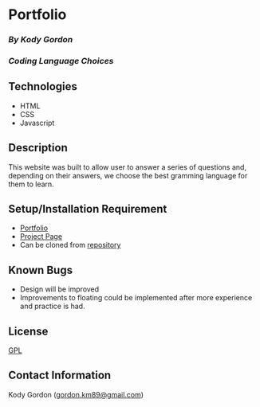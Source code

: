# Portfolio

### _By Kody Gordon_
### _Coding Language Choices_

## Technologies
* HTML
* CSS
* Javascript

## Description
This website was built to allow user to answer a series of questions and, depending on their answers, we choose the best gramming language for them to learn.

## Setup/Installation Requirement
* [Portfolio](https://github.com/kody7mm/)
* [Project Page](https://github.com/kody7mm/language)
* Can be cloned from [repository](https://github.com/kody7mm/language.git)

## Known Bugs
* Design will be improved
* Improvements to floating could be implemented after more experience and practice is had.

## License
[GPL](https://choosealicense.com/licenses/gpl-3.0/)

## Contact Information
Kody Gordon (gordon.km89@gmail.com)